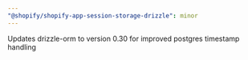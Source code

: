 ```yaml
---
"@shopify/shopify-app-session-storage-drizzle": minor
---
```


Updates drizzle-orm to version 0.30 for improved postgres timestamp handling
